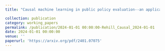 ```yaml
---
title: "Causal machine learning in public policy evaluation--an application to the conditioning of cash transfers in Morocco"

collection: publication
category: working_papers
permalink: /publication/2024-01-01 00:00:00-Rehill_Causal_2024-01-01
date: 2024-01-01 00:00:00
venue: ''
paperurl: 'https://arxiv.org/pdf/2401.07075'
---
```

